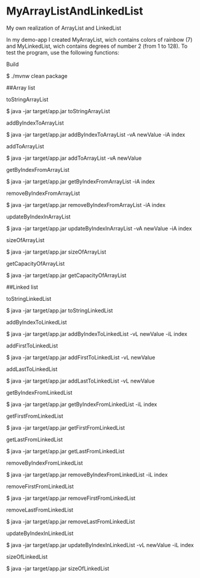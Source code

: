 # MyArrayListAndLinkedList
My own realization of ArrayList and LinkedList

In my demo-app I created MyArrayList, wich contains colors of rainbow (7) and MyLinkedList, wich contains degrees of number 2 (from 1 to 128). To test the program, use the following functions:


Build

$ ./mvnw clean package

##Array list


toStringArrayList

$ java -jar target/app.jar toStringArrayList


addByIndexToArrayList

$ java -jar target/app.jar addByIndexToArrayList -vA newValue -iA index


addToArrayList

$ java -jar target/app.jar addToArrayList -vA newValue


getByIndexFromArrayList

$ java -jar target/app.jar getByIndexFromArrayList -iA index


removeByIndexFromArrayList

$ java -jar target/app.jar removeByIndexFromArrayList -iA index


updateByIndexInArrayList

$ java -jar target/app.jar updateByIndexInArrayList -vA newValue -iA index


sizeOfArrayList

$ java -jar target/app.jar sizeOfArrayList


getCapacityOfArrayList

$ java -jar target/app.jar getCapacityOfArrayList

##Linked list


toStringLinkedList

$ java -jar target/app.jar toStringLinkedList


addByIndexToLinkedList

$ java -jar target/app.jar addByIndexToLinkedList -vL newValue -iL index


addFirstToLinkedList

$ java -jar target/app.jar addFirstToLinkedList -vL newValue


addLastToLinkedList

$ java -jar target/app.jar addLastToLinkedList -vL newValue


getByIndexFromLinkedList

$ java -jar target/app.jar getByIndexFromLinkedList -iL index


getFirstFromLinkedList

$ java -jar target/app.jar getFirstFromLinkedList


getLastFromLinkedList

$ java -jar target/app.jar getLastFromLinkedList


removeByIndexFromLinkedList

$ java -jar target/app.jar removeByIndexFromLinkedList -iL index


removeFirstFromLinkedList

$ java -jar target/app.jar removeFirstFromLinkedList


removeLastFromLinkedList

$ java -jar target/app.jar removeLastFromLinkedList


updateByIndexInLinkedList

$ java -jar target/app.jar updateByIndexInLinkedList -vL newValue -iL index


sizeOfLinkedList

$ java -jar target/app.jar sizeOfLinkedList

